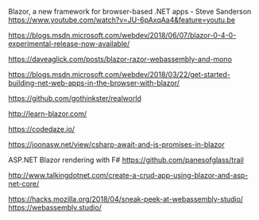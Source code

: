 
Blazor, a new framework for browser-based .NET apps - Steve Sanderson
https://www.youtube.com/watch?v=JU-6pAxqAa4&feature=youtu.be


https://blogs.msdn.microsoft.com/webdev/2018/06/07/blazor-0-4-0-experimental-release-now-available/

https://daveaglick.com/posts/blazor-razor-webassembly-and-mono

https://blogs.msdn.microsoft.com/webdev/2018/03/22/get-started-building-net-web-apps-in-the-browser-with-blazor/

https://github.com/gothinkster/realworld

http://learn-blazor.com/

https://codedaze.io/

https://joonasw.net/view/csharp-await-and-js-promises-in-blazor

ASP.NET Blazor rendering with F#
https://github.com/panesofglass/trail

http://www.talkingdotnet.com/create-a-crud-app-using-blazor-and-asp-net-core/


https://hacks.mozilla.org/2018/04/sneak-peek-at-webassembly-studio/
https://webassembly.studio/

